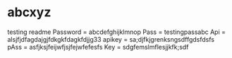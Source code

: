 # abcxyz
testing
readme Password = abcdefghijklmnop
Pass = testingpassabc
Api = alsjfjdfagdajgjfdkgkfdagkfdjjg33
apikey = sa;djfkjgrenksngsdffgdsfdsfs
pAss = asfjksjfeijwfjsjfejwfefesfs
Key = sdgfemslmflesjjkfk;sdf
